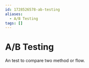```yaml
---
id: 1728526578-ab-testing
aliases:
  - A/B Testing
tags: []
---
```


# A/B Testing

An test to compare two method or flow.
